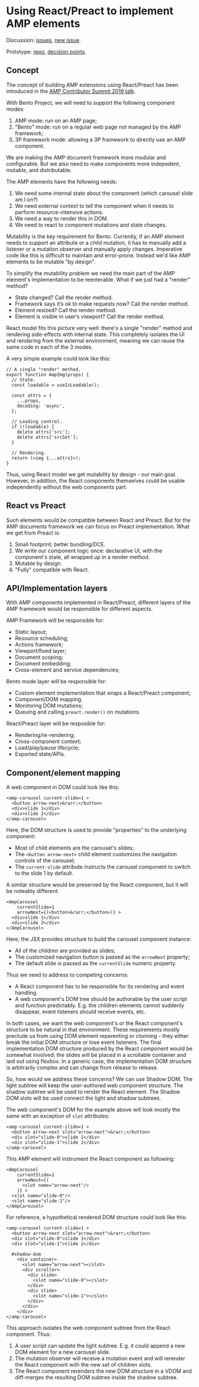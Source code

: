 # Using React/Preact to implement AMP elements

Discussion: [issues](https://github.com/ampproject/wg-bento/labels/Discussion%3A%20React), [new issue](https://github.com/ampproject/wg-bento/issues/new?labels=Discussion%3A+React).

Prototype: [repo](https://github.com/ampproject/amp-react-prototype), [decision points](https://github.com/ampproject/amp-react-prototype/labels/TBD).

## Concept

The concept of building AMP extensions using React/Preact has been introduced
in the [AMP Contributor Summit 2019 talk](https://www.youtube.com/watch?v=s78VcduTOqE).

With Bento Project, we will need to support the following component modes:
 1. AMP mode: run on an AMP page;
 2. "Bento" mode: run on a regular web page not managed by the AMP framework;
 3. 3P framework mode: allowing a 3P framework to directly use an AMP component.

We are making the AMP document framework more modular and configurable. But we
also need to make components more indepedent, mutable, and distributable.

The AMP elements have the following needs:
 1. We need some internal state about the component (which carousel slide am I on?)
 2. We need external context to tell the component when it needs to perform
    resource-intensive actions.
 3. We need a way to render this in DOM.
 4. We need to react to component mutations and state changes.

Mutability is the key requirement for Bento. Currently, if an AMP element needs
to support an attribute or a child mutation, it has to manually add a listener
or a mutation observer and manually apply changes. Imperative code like this is
difficult to maintain and error-prone. Instead we'd like AMP elements to be
mutable "by design".

To simplify the mutability problem we need the main part of the AMP element's
implementation to be reenterable. What if we just had a "render" method?
 - State changed? Call the render method.
 - Framework says it’s ok to make requests now? Call the render method.
 - Element resized? Call the render method.
 - Element is visible in user’s viewport? Call the render method.

React model fits this picture very well: there's a single "render" method and
rendering side-effects with internal state. This completely isolates the UI and
rendering from the external environment, meaning we can reuse the same code in
each of the 3 modes.

A very simple example could look like this:

```
// A single "render" method.
export function AmpImg(props) {
  // State.
  const loadable = useIsLoadable();

  const attrs = {
    ...props,
    decoding: 'async',
  };

  // Loading control.
  if (!loadable) {
    delete attrs['src'];
    delete attrs['srcSet'];
  }

  // Rendering.
  return (<img {...attrs}>);
}
```

Thus, using React model we get mutability by design - our main goal. However,
in addition, the React components themselves could be usable independently
without the web components part.


## React vs Preact

Such elements would be compatible between React and Preact. But for the AMP
documents framework we can focus on Preact implementation. What we get from
Preact is:
 1. Small footprint; better bundling/DCE.
 2. We write our component logic once:  declarative UI, with the component's
    state, all wrapped up in a render method.
 3. Mutable by design.
 4. "Fully" compatible with React.


## API/Implementation layers

With AMP components implemented in React/Preact, different layers of the AMP
framework would be responsible for different aspects.

AMP Framework will be responsible for:
 - Static layout;
 - Resource scheduling;
 - Actions framework;
 - Viewport/fixed layer;
 - Document scoping;
 - Document embedding;
 - Cross-element and service dependencies;


Bento mode layer will be responsible for:
 - Custom element implementation that wraps a React/Preact component;
 - Component/DOM mapping.
 - Monitoring DOM mutations;
 - Queuing and calling `preact.render()` on mutations.

React/Preact layer will be resposible for:
 - Rendering/re-rendering;
 - Cross-component context;
 - Load/play/pause lifecycle;
 - Exported state/APIs.


## Component/element mapping

A web component in DOM could look like this:

```
<amp-carousel current-slide=1 >
  <button arrow-next>&rarr;</button>
  <div>slide 1</div>
  <div>slide 2</div>
</amp-carousel>
```

Here, the DOM structure is used to provide "properties" to the underlying
component:
 - Most of child elements are the carousel's slides;
 - The `<button arrow-next>` child element customizes the navigation controls
   of the carousel;
 - The `current-slide` attribute instructs the carousel component to switch
   to the slide 1 by default.

A similar structure would be preserved by the React component, but it will
be noteably different:

```
<AmpCarousel
    currentSlide=1
    arrowNext={(<button>&rarr;</button>)} >
  <div>slide 1</div>
  <div>slide 2</div>
</AmpCarousel>
```

Here, the JSX provides structure to build the carousel component instance:
 - All of the children are provided as slides;
 - The customized navigation button is passed as the `arrowNext` property;
 - The default slide is passed as the `currentSlide` numeric property.

Thus we need to address to competing concerns:
 - A React component has to be responsible for its rendering and event handling.
 - A web component's DOM tree should be authorable by the user script and
   function predictably. E.g. the children elements cannot suddenly disappear,
   event listeners should receive events, etc.

In both cases, we want the web component's or the React component's structure
to be natural in that environment. These requirements mostly preclude us from
using DOM element reparenting or clonning - they either break the initial DOM
structure or lose event listeners. The final implementation DOM structure
produced by the React component would be somewhat involved: the slides will be
placed in a scrollable container and laid out using flexbox. In a generic case,
the implementation DOM structure is arbitrarily complex and can change from
release to release.

So, how would we address these concerns? We can use Shadow DOM. The light subtree
will keep the user-authored web component structure. The shadow subtree will be
used to render the React element. The Shadow DOM slots will be used connect
the light and shadow subtrees.

The web component's DOM for the example above will look mostly the same with an
exception of `slot` attributes:

```
<amp-carousel current-slide=1 >
  <button arrow-next slot="arrow-next">&rarr;</button>
  <div slot="slide-0">slide 1</div>
  <div slot="slide-1">slide 2</div>
</amp-carousel>
```

This AMP element will instrument the React component as following:

```
<AmpCarousel
    currentSlide=1
    arrowNext={(
      <slot name="arrow-next"/>
    )} >
  <slot name="slide-0"/>
  <slot name="slide-1"/>
</AmpCarousel>
```

For reference, a hypothetical rendered DOM structure could look like this:

```
<amp-carousel current-slide=1 >
  <button arrow-next slot="arrow-next">&rarr;</button>
  <div slot="slide-0">slide 1</div>
  <div slot="slide-1">slide 2</div>

  #shadow-dom
    <div container>
      <slot name="arrow-next"></slot>
      <div scroller>
        <div slide>
          <slot name="slide-0"></slot>
        </div>
        <div slide>
          <slot name="slide-1"></slot>
        </div>
      </div>
    </div>
</amp-carousel>
```

This approach isolates the web component subtree from the React component. Thus:
 1. A user script can update the light subtree. E.g. it could append a new DOM
    element for a new carousel slide.
 2. The mutation observer will receive a mutation event and will rerender the
    React component with the new set of children slots.
 3. The React component rerenders the new DOM structure in a VDOM and diff-merges
    the resulting DOM subtree inside the shadow subtree.
